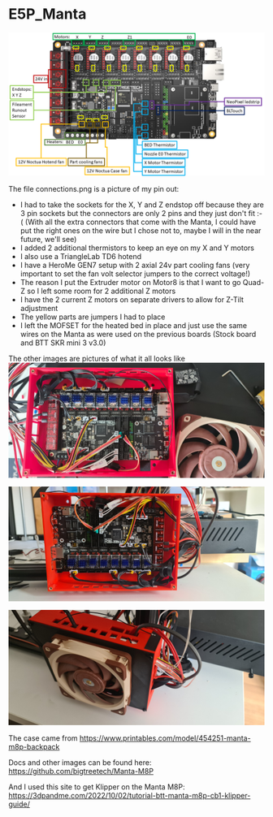 # E5P_Manta

![connections.png](connections.png)

The file connections.png is a picture of my pin out:
 * I had to take the sockets for the X, Y and Z endstop off because they are 3 pin sockets but the connectors are only 2 pins and they just don't fit :-( (With all the extra connectors that come with the Manta, I could have put the right ones on the wire but I chose not to, maybe I will in the near future, we'll see)
 * I added 2 additional thermistors to keep an eye on my X and Y motors
 * I also use a TriangleLab TD6 hotend 
 * I have a HeroMe GEN7 setup with 2 axial 24v part cooling fans (very important to set the fan volt selector jumpers to the correct voltage!)
 * The reason I put the Extruder motor on Motor8 is that I want to go Quad-Z so I left some room for 2 additional Z motors
 * I have the 2 current Z motors on separate drivers to allow for Z-Tilt adjustment
 * The yellow parts are jumpers I had to place
 * I left the MOFSET for the heated bed in place and just use the same wires on the Manta as were used on the previous boards (Stock board and BTT SKR mini 3 v3.0)

The other images are pictures of what it all looks like
![20230506_092357.jpg](20230506_092357_rot.jpg)

![20230506_095101.jpg](20230506_095101.jpg)

![20230506_095725.jpg](20230506_095725.jpg)

The case came from https://www.printables.com/model/454251-manta-m8p-backpack

Docs and other images can be found here: https://github.com/bigtreetech/Manta-M8P

And I used this site to get Klipper on the Manta M8P: https://3dpandme.com/2022/10/02/tutorial-btt-manta-m8p-cb1-klipper-guide/
